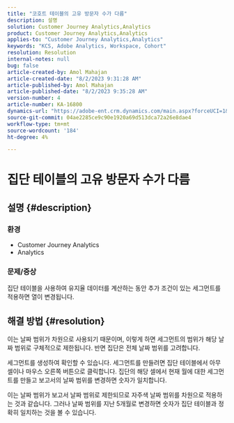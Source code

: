 ```yaml
---
title: "코호트 테이블의 고유 방문자 수가 다름"
description: 설명
solution: Customer Journey Analytics,Analytics
product: Customer Journey Analytics,Analytics
applies-to: "Customer Journey Analytics,Analytics"
keywords: "KCS, Adobe Analytics, Workspace, Cohort"
resolution: Resolution
internal-notes: null
bug: false
article-created-by: Amol Mahajan
article-created-date: "8/2/2023 9:31:28 AM"
article-published-by: Amol Mahajan
article-published-date: "8/2/2023 9:35:28 AM"
version-number: 4
article-number: KA-16800
dynamics-url: "https://adobe-ent.crm.dynamics.com/main.aspx?forceUCI=1&pagetype=entityrecord&etn=knowledgearticle&id=0ff79d59-1731-ee11-bdf3-6045bd006b3d"
source-git-commit: 04ae2285ce9c90e1920a69d513dca72a26e8dae4
workflow-type: tm+mt
source-wordcount: '184'
ht-degree: 4%

---
```


# 집단 테이블의 고유 방문자 수가 다름

## 설명 {#description}


### <b>환경</b>

- Customer Journey Analytics
- Analytics




### <b>문제/증상</b>

집단 테이블을 사용하여 유지율 데이터를 계산하는 동안 추가 조건이 있는 세그먼트를 적용하면 열이 변경됩니다.


## 해결 방법 {#resolution}


이는 날짜 범위가 차원으로 사용되기 때문이며, 이렇게 하면 세그먼트의 범위가 해당 날짜 범위로 구체적으로 제한됩니다. 반면 집단은 전체 날짜 범위를 고려합니다.

세그먼트를 생성하여 확인할 수 있습니다. 세그먼트를 만들려면 집단 테이블에서 아무 셀이나 마우스 오른쪽 버튼으로 클릭합니다. 집단의 해당 셀에서 현재 월에 대한 세그먼트를 만들고 보고서의 날짜 범위를 변경하면 숫자가 일치합니다.

이는 날짜 범위가 보고서 날짜 범위로 제한되므로 자주색 날짜 범위를 차원으로 적용하는 것과 같습니다. 그러나 날짜 범위를 지난 5개월로 변경하면 숫자가 집단 테이블과 정확히 일치하는 것을 볼 수 있습니다.






